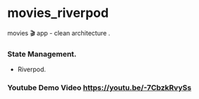 # movies_riverpod

movies 🎬 app - clean architecture .

### State Management.
- Riverpod.

### Youtube Demo Video https://youtu.be/-7CbzkRvySs



